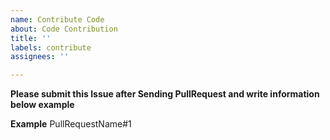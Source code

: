```yaml
---
name: Contribute Code
about: Code Contribution
title: ''
labels: contribute
assignees: ''

---
```


**Please submit this Issue after Sending PullRequest and write information below example**

**Example**
PullRequestName#1
